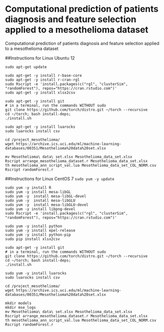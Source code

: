 # Computational prediction of patients diagnosis and feature selection applied to a mesothelioma dataset
Computational prediction of patients diagnosis and feature selection applied to a mesothelioma dataset

##Instructions for Linux Ubuntu 12

`sudo apt-get update`<br>

`sudo apt-get -y install r-base-core`<br>
`sudo apt-get -y install r-cran-rgl`<br>
`sudo Rscript -e 'install.packages(c("rgl", "clusterSim", "randomForest"), repos="https://cran.rstudio.com")'`<br>
`sudo apt-get -y install xlsx2csv`<br>

`sudo apt-get -y install git`<br>
`# in a terminal, run the commands WITHOUT sudo`<br>
`git clone https://github.com/torch/distro.git ~/torch --recursive`<br>
`cd ~/torch; bash install-deps;`<br>
`./install.sh`<br>

`sudo apt-get -y install luarocks`<br>
`sudo luarocks install csv`<br>

`cd /project_mesothelioma/`<br>
`wget https://archive.ics.uci.edu/ml/machine-learning-databases/00351/Mesothelioma%20data%20set.xlsx`<br>

`mv Mesothelioma\ data\ set.xlsx Mesothelioma_data_set.xlsx`<br>
`Rscript arrange_mesothelioma_dataset.r Mesothelioma_data_set.xlsx`<br>
`th mesothelioma_ann_script_val.lua Mesothelioma_data_set_COL_NORM.csv`<br>
`Rscript randomForest.r`<br>



##Instructions for Linux CentOS 7
`sudo yum -y update`

`sudo yum -y install R` <br>
`sudo yum -y install mesa-libGL` <br>
`sudo yum -y  install mesa-libGL-devel` <br>
`sudo yum -y  install mesa-libGLU` <br>
`sudo yum -y  install mesa-libGLU-devel` <br>
`sudo yum -y install libpng-devel` <br>
`sudo Rscript -e 'install.packages(c("rgl", "clusterSim", "randomForest"), repos="https://cran.rstudio.com")'` <br>

`sudo yum -y install python` <br>
`sudo yum -y install epel-release` <br>
`sudo yum -y install python-pip` <br>
`sudo pip install xlsx2csv` <br>

`sudo apt-get -y install git` <br>
`# in a terminal, run the commands WITHOUT sudo` <br>
`git clone https://github.com/torch/distro.git ~/torch --recursive` <br>
`cd ~/torch; bash install-deps;` <br>
`./install.sh` <br>

`sudo yum -y install luarocks` <br>
`sudo luarocks install csv` <br>

`cd /project_mesothelioma/` <br>
`wget https://archive.ics.uci.edu/ml/machine-learning-databases/00351/Mesothelioma%20data%20set.xlsx` <br>

`mkdir models` <br>
`mkdir mse_logs` <br>
`mv Mesothelioma\ data\ set.xlsx Mesothelioma_data_set.xlsx` <br>
`Rscript arrange_mesothelioma_dataset.r Mesothelioma_data_set.xlsx` <br>
`th mesothelioma_ann_script_val.lua Mesothelioma_data_set_COL_NORM.csv` <br>
`Rscript randomForest.r` <br>


